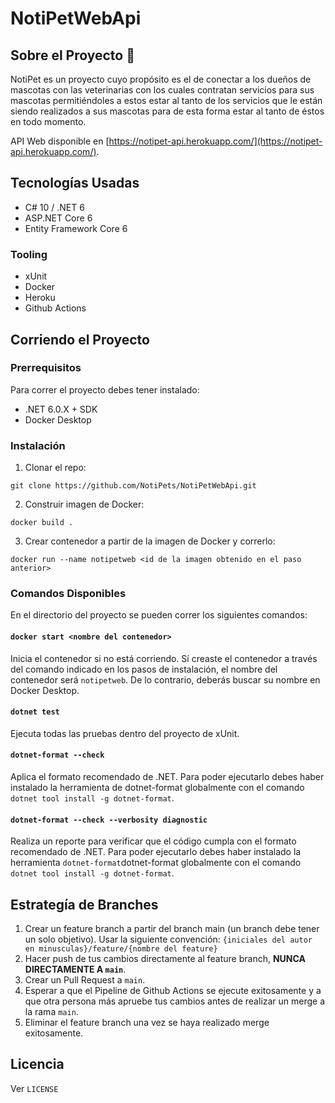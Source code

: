 # NotiPetWebApi

## Sobre el Proyecto 🐾

NotiPet es un proyecto cuyo propósito es el de conectar a los dueños de mascotas con las veterinarias con los cuales contratan servicios para sus mascotas permitiéndoles a estos estar al tanto de los servicios que le están siendo realizados a sus mascotas para de esta forma estar al tanto de éstos en todo momento.

API Web disponible en [https://notipet-api.herokuapp.com/](https://notipet-api.herokuapp.com/).

## Tecnologías Usadas

- C# 10 / .NET 6
- ASP.NET Core 6
- Entity Framework Core 6

### Tooling

- xUnit
- Docker
- Heroku
- Github Actions

## Corriendo el Proyecto

### Prerrequisitos

Para correr el proyecto debes tener instalado:

- .NET 6.0.X + SDK
- Docker Desktop

### Instalación

1. Clonar el repo:

```
git clone https://github.com/NotiPets/NotiPetWebApi.git
```

2. Construir imagen de Docker:

```
docker build .
```

3. Crear contenedor a partir de la imagen de Docker y correrlo:

```
docker run --name notipetweb <id de la imagen obtenido en el paso anterior>
```

### Comandos Disponibles

En el directorio del proyecto se pueden correr los siguientes comandos:

#### `docker start <nombre del contenedor>`

Inicia el contenedor si no está corriendo. 
Sí creaste el contenedor a través del comando indicado en los pasos de instalación, el nombre del contenedor será `notipetweb`. De lo contrario, deberás buscar su nombre en Docker Desktop.

#### `dotnet test`

Ejecuta todas las pruebas dentro del proyecto de xUnit.

#### `dotnet-format --check`

Aplica el formato recomendado de .NET. Para poder ejecutarlo debes haber instalado la herramienta de dotnet-format globalmente con el comando `dotnet tool install -g dotnet-format`.

#### `dotnet-format --check --verbosity diagnostic`

Realiza un reporte para verificar que el código cumpla con el formato recomendado de .NET. Para poder ejecutarlo debes haber instalado la herramienta `dotnet-format`dotnet-format globalmente con el comando `dotnet tool install -g dotnet-format`.

## Estrategía de Branches

1. Crear un feature branch a partir del branch main (un branch debe tener un solo objetivo). Usar la siguiente convención:
   `{iniciales del autor en minusculas}/feature/{nombre del feature}`
2. Hacer push de tus cambios directamente al feature branch, **NUNCA DIRECTAMENTE A `main`**.
3. Crear un Pull Request a `main`.
4. Esperar a que el Pipeline de Github Actions se ejecute exitosamente y a que otra persona más apruebe tus cambios antes de realizar un merge a la rama `main`.
5. Eliminar el feature branch una vez se haya realizado merge exitosamente.

## Licencia

Ver `LICENSE`
